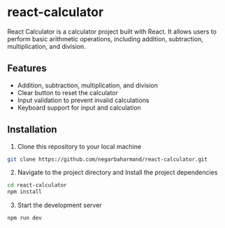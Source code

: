 # react-calculator

React Calculator is a calculator project built with React. It allows users to perform basic arithmetic operations, including addition, subtraction, multiplication, and division.

## Features

- Addition, subtraction, multiplication, and division
- Clear button to reset the calculator
- Input validation to prevent invalid calculations
- Keyboard support for input and calculation

## Installation

1. Clone this repository to your local machine

```bash
git clone https://github.com/negarbaharmand/react-calculator.git
```

2. Navigate to the project directory and Install the project dependencies

```bash
cd react-calculator
npm install
```

3. Start the development server

```bash
npm run dev
```
